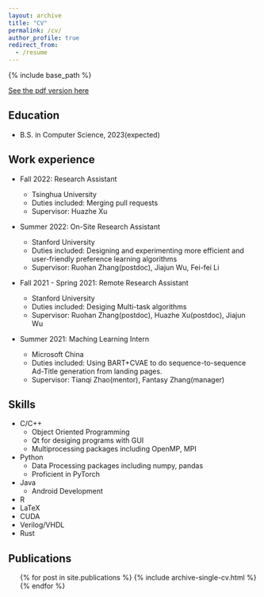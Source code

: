 ```yaml
---
layout: archive
title: "CV"
permalink: /cv/
author_profile: true
redirect_from:
  - /resume
---
```


{% include base_path %}

[See the pdf version here](http://gaojl19.github.io/files/JialuGao.pdf)


Education
------
* B.S. in Computer Science, 2023(expected)

Work experience
------
* Fall 2022: Research Assistant
  * Tsinghua University
  * Duties included: Merging pull requests
  * Supervisor: Huazhe Xu

* Summer 2022: On-Site Research Assistant
  * Stanford University
  * Duties included: Designing and experimenting more efficient and user-friendly preference learning algorithms
  * Supervisor: Ruohan Zhang(postdoc), Jiajun Wu, Fei-fei Li

* Fall 2021 - Spring 2021: Remote Research Assistant
  * Stanford University
  * Duties included: Desiging Multi-task algorithms
  * Supervisor: Ruohan Zhang(postdoc), Huazhe Xu(postdoc), Jiajun Wu

* Summer 2021: Maching Learning Intern
  * Microsoft China
  * Duties included: Using BART+CVAE to do sequence-to-sequence Ad-Title generation from landing pages.
  * Supervisor: Tianqi Zhao(mentor), Fantasy Zhang(manager)

  
Skills
------
* C/C++
    * Object Oriented Programming
    * Qt for desiging programs with GUI
    * Multiprocessing packages including OpenMP, MPI
* Python
  * Data Processing packages including numpy, pandas
  * Proficient in PyTorch
* Java
    * Android Development
* R
* LaTeX
* CUDA
* Verilog/VHDL
* Rust

Publications
------
  <ul>{% for post in site.publications %}
    {% include archive-single-cv.html %}
  {% endfor %}</ul>
  
  
  
